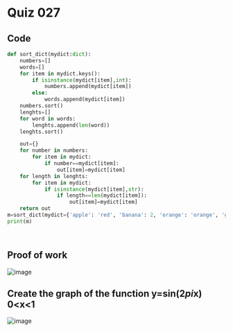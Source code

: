 # Quiz 027




## Code
```.py
def sort_dict(mydict:dict):
    numbers=[]
    words=[]
    for item in mydict.keys():
        if isinstance(mydict[item],int):
            numbers.append(mydict[item])
        else:
            words.append(mydict[item])
    numbers.sort()
    lenghts=[]
    for word in words:
        lenghts.append(len(word))
    lenghts.sort()

    out={}
    for number in numbers:
        for item in mydict:
            if number==mydict[item]:
                out[item]=mydict[item]
    for length in lenghts:
        for item in mydict:
            if isinstance(mydict[item],str):
                if length==len(mydict[item]):
                    out[item]=mydict[item]
    return out
m=sort_dict(mydict={'apple': 'red', 'banana': 2, 'orange': 'orange', 'grape': 1, 'kiwi': 'brown', 'pear': 8})
print(m)




```

## Proof of work

![image](https://github.com/user-attachments/assets/6c188fdf-a455-4c41-90d7-9beb20c407d7)

## Create the graph of the function y=sin(2*pi*x) 0<x<1


![image](https://github.com/user-attachments/assets/ac3ee860-5248-4042-98e7-98b1efbc26df)





